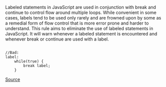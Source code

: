 Labeled statements in JavaScript are used in conjunction with break and continue to control flow around multiple loops. While convenient in some cases, labels tend to be used only rarely and are frowned upon by some as a remedial form of flow control that is more error prone and harder to understand. This rule aims to eliminate the use of labeled statements in JavaScript. It will warn whenever a labeled statement is encountered and whenever break or continue are used with a label.

```

//Bad:
label:
    while(true) {
        break label;
    }

```


[Source](http://eslint.org/docs/rules/no-labels)
